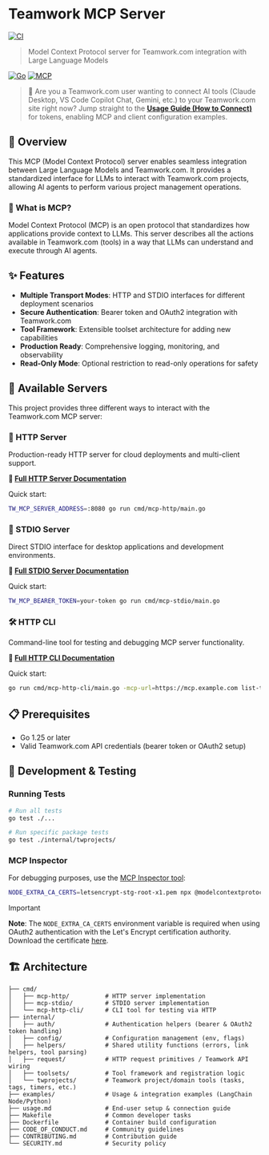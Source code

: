 # Teamwork MCP Server

[![CI](https://github.com/Teamwork/mcp/actions/workflows/ci.yml/badge.svg?branch=main)](https://github.com/Teamwork/mcp/actions/workflows/ci.yml)

> Model Context Protocol server for Teamwork.com integration with Large Language
> Models

[![Go](https://img.shields.io/badge/Go-1.25.1-blue.svg)](https://golang.org/)
[![MCP](https://img.shields.io/badge/MCP-Compatible-green.svg)](https://modelcontextprotocol.io/)

> 📌 Are you a Teamwork.com user wanting to connect AI tools (Claude Desktop, VS
> Code Copilot Chat, Gemini, etc.) to your Teamwork.com site right now? Jump
> straight to the **[Usage Guide (How to Connect)](usage.md)** for tokens,
> enabling MCP and client configuration examples.

## 📖 Overview

This MCP (Model Context Protocol) server enables seamless integration between
Large Language Models and Teamwork.com. It provides a standardized interface for
LLMs to interact with Teamwork.com projects, allowing AI agents to perform
various project management operations.

### 🤖 What is MCP?

Model Context Protocol (MCP) is an open protocol that standardizes how
applications provide context to LLMs. This server describes all the actions
available in Teamwork.com (tools) in a way that LLMs can understand and execute
through AI agents.

## ✨ Features

- **Multiple Transport Modes**: HTTP and STDIO interfaces for different deployment scenarios
- **Secure Authentication**: Bearer token and OAuth2 integration with Teamwork.com
- **Tool Framework**: Extensible toolset architecture for adding new capabilities
- **Production Ready**: Comprehensive logging, monitoring, and observability
- **Read-Only Mode**: Optional restriction to read-only operations for safety

## 🚀 Available Servers

This project provides three different ways to interact with the Teamwork.com MCP
server:

### 📡 HTTP Server

Production-ready HTTP server for cloud deployments and multi-client support.

**📖 [Full HTTP Server Documentation](cmd/mcp-http/README.md)**

Quick start:
```bash
TW_MCP_SERVER_ADDRESS=:8080 go run cmd/mcp-http/main.go
```

### 💬 STDIO Server

Direct STDIO interface for desktop applications and development environments.

**📖 [Full STDIO Server Documentation](cmd/mcp-stdio/README.md)**

Quick start:
```bash
TW_MCP_BEARER_TOKEN=your-token go run cmd/mcp-stdio/main.go
```

### 🛠️ HTTP CLI

Command-line tool for testing and debugging MCP server functionality.

**📖 [Full HTTP CLI Documentation](cmd/mcp-http-cli/README.md)**

Quick start:
```bash
go run cmd/mcp-http-cli/main.go -mcp-url=https://mcp.example.com list-tools
```

## 📋 Prerequisites

- Go 1.25 or later
- Valid Teamwork.com API credentials (bearer token or OAuth2 setup)

## 🧪 Development & Testing

### Running Tests
```bash
# Run all tests
go test ./...

# Run specific package tests
go test ./internal/twprojects/
```

### MCP Inspector
For debugging purposes, use the [MCP Inspector tool](https://github.com/modelcontextprotocol/inspector):

```bash
NODE_EXTRA_CA_CERTS=letsencrypt-stg-root-x1.pem npx @modelcontextprotocol/inspector node build/index.js
```

> [!IMPORTANT]
> **Note**: The `NODE_EXTRA_CA_CERTS` environment variable is required when
> using OAuth2 authentication with the Let's Encrypt certification authority.
> Download the certificate [here](https://letsencrypt.org/certs/staging/letsencrypt-stg-root-x1.pem).

## 🏗️ Architecture

```
├── cmd/
│   ├── mcp-http/          # HTTP server implementation
│   ├── mcp-stdio/         # STDIO server implementation
│   └── mcp-http-cli/      # CLI tool for testing via HTTP
├── internal/
│   ├── auth/              # Authentication helpers (bearer & OAuth2 token handling)
│   ├── config/            # Configuration management (env, flags)
│   ├── helpers/           # Shared utility functions (errors, link helpers, tool parsing)
│   ├── request/           # HTTP request primitives / Teamwork API wiring
│   ├── toolsets/          # Tool framework and registration logic
│   └── twprojects/        # Teamwork project/domain tools (tasks, tags, timers, etc.)
├── examples/              # Usage & integration examples (LangChain Node/Python)
├── usage.md               # End-user setup & connection guide
├── Makefile               # Common developer tasks
├── Dockerfile             # Container build configuration
├── CODE_OF_CONDUCT.md     # Community guidelines
├── CONTRIBUTING.md        # Contribution guide
└── SECURITY.md            # Security policy
```